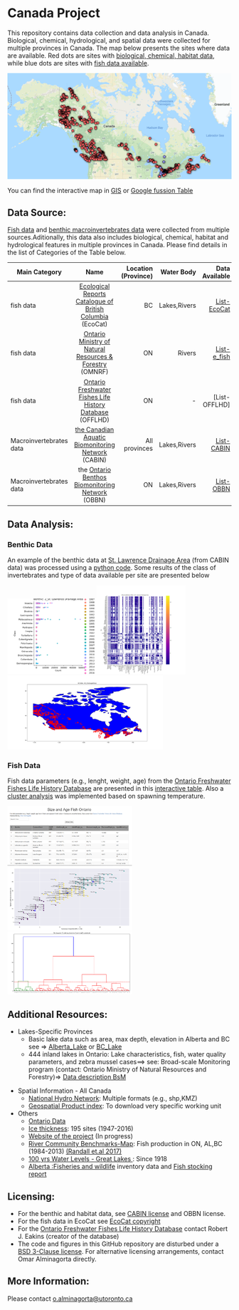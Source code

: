 # Canada Project
[biological, chemical, habitat data]: https://github.com/alminagorta/CanadaProject/tree/master/Benthic_Habitat_Data
[fish data available]: https://github.com/alminagorta/CanadaProject/tree/master/FishData

This repository contains data collection and data analysis in Canada. Biological, chemical, hydrological, and spatial data were collected for multiple provinces in Canada. The map below presents the sites where data are available. Red dots are sites with [biological, chemical, habitat data], while blue dots are sites with [fish data available].

 ![](https://github.com/alminagorta/CanadaProject/blob/master/Miscel/All_CABIN_Ianfish_OBBN.png)

You can find the interactive map in [GIS] or [Google fussion Table]  

[GIS]: https://utoronto.maps.arcgis.com/apps/PublicInformation/index.html?appid=bc08f59f89324961b5b1aa4395c46cd7
[Google fussion Table]: https://bit.ly/2XBBkDO 

[BSD 3-Clause license]: https://github.com/alminagorta/CanadaProject/blob/master/Miscel/LICENSE
[EcoCat copyright]: https://www2.gov.bc.ca/gov/content/home/copyright
[CABIN license]: https://open.canada.ca/en/open-government-licence-canada

[Ecological Reports Catalogue of British Columbia]: https://github.com/alminagorta/CanadaProject/tree/master/FishData#ecocat-bc-ecological-reports-catalogue-of-british-columbia
[EcoCat BC]: http://a100.gov.bc.ca/pub/acat/public/welcome.do 

[the Canadian Aquatic Biomonitoring Network]: https://github.com/alminagorta/CanadaProject/tree/master/Benthic_Habitat_Data#cabin-canadian-aquatic-biomonitoring-network
[Ontario Benthos Biomonitoring Network]: https://github.com/alminagorta/CanadaProject/tree/master/Benthic_Habitat_Data#obbn-ontario-benthos-biomonitoring-network

[Alberta_Lake]: http://albertalakes.ualberta.ca/?page=lake
[BC_Lake]: http://a100.gov.bc.ca/pub/fidq/searchBathymetricMaps.do

[cluster analysis]: https://github.com/alminagorta/MachineLearning/tree/master/Clustering

[St. Lawrence Drainage Area]: https://github.com/alminagorta/CanadaProject/blob/master/Benthic_Habitat_Data/2_St_Lawrence_BenthicData.csv
[python code]: https://github.com/alminagorta/CanadaProject/tree/master/Python_Code
[Fig1]: https://github.com/alminagorta/CanadaProject/blob/master/Benthic_Habitat_Data/Benthic_2.png 
[Ontario Freshwater Fishes Life History Database]: http://www.ontariofishes.ca/home.htm
[OBBN]: https://data.ontario.ca/dataset/ontario-benthos-biomonitoring-network
[Ontario Ministry of Natural Resources & Forestry]: https://github.com/alminagorta/CanadaProject/tree/master/FishData#omnrf-ontario-ministry-of-natural-resources--forestry


[benthic macroinvertebrates data]: https://github.com/alminagorta/CanadaProject/tree/master/Benthic_Habitat_Data
[Fish data]: https://github.com/alminagorta/CanadaProject/tree/master/FishData

## Data Source:
[Fish data] and [benthic macroinvertebrates data] were collected from multiple sources.Aditionally, this data also includes biological, chemical, habitat and hydrological features in multiple provinces in Canada. Please find details in the list of Categories of the Table below.

| Main Category        | Name          | Location (Province)|Water Body |Data Available |Data Source  |
| ------------- |:-------------:| -----:|----:|----:|-----:|
| fish data     | [Ecological Reports Catalogue of British Columbia] (EcoCat)  | BC | Lakes,Rivers | [List-EcoCat] |[EcoCat BC] |
| fish data     | [Ontario Ministry of Natural Resources & Forestry] (OMNRF)  | ON | Rivers | [List-e_fish] |only electrofishing data |
| fish data     | [Ontario Freshwater Fishes Life History Database] (OFFLHD) | ON | - | [List-OFFLHD] | [OFFLHD] |
| Macroinvertebrates data  | [the Canadian Aquatic Biomonitoring Network] (CABIN)| All provinces  |Lakes,Rivers| [List-CABIN]  | [CABIN]|
| Macroinvertebrates data  | the [Ontario Benthos Biomonitoring Network] (OBBN) | ON |Lakes,Rivers| [List-OBBN]  | [OBBN] |

[List-EcoCat]: https://github.com/alminagorta/CanadaProject/blob/master/FishData/EcoCat%20Field%20Descriptions.pdf
[List-e_fish]: https://github.com/alminagorta/CanadaProject/blob/master/FishData/efish_spaceField_Description.pdf
[List-CABIN]: https://github.com/alminagorta/CanadaProject/blob/master/Benthic_Habitat_Data/CABIN%20Field%20Descriptions.pdf
[List-OBBN]: https://github.com/alminagorta/CanadaProject/blob/master/Benthic_Habitat_Data/OBBN%20Field%20Descriptions.pdf

[CABIN]: https://open.canada.ca/data/en/dataset/13564ca4-e330-40a5-9521-bfb1be767147
[OFFLHD]: http://www.ontariofishes.ca/home.htm
## Data Analysis:
### Benthic Data
An example of the benthic data at [St. Lawrence Drainage Area] (from CABIN data) was processed using a [python code]. Some results of the class of invertebrates and type of data available per site are presented below 

<img src="https://github.com/alminagorta/CanadaProject/blob/master/Miscel/Benthic_2.png" width=200/><img src="https://github.com/alminagorta/CanadaProject/blob/master/Miscel/Out2_St_Lawrence_Drainage%20AreaDataAva_2.png" width=200/><img src="https://github.com/alminagorta/CanadaProject/blob/master/Miscel/OutAll_DrainageAreasmap_A.png" width=350/>

### Fish Data
Fish data parameters (e.g., lenght, weight, age) from the [Ontario Freshwater Fishes Life History Database] are presented in this [interactive table]. Also a [cluster analysis] was implemented based on spawning temperature. 

<img src="https://github.com/alminagorta/CanadaProject/blob/master/Miscel/Table1.png" width=280/><img src="https://github.com/alminagorta/MachineLearning/blob/master/Clustering/K-means.png" width=280/><img src="https://github.com/alminagorta/MachineLearning/blob/master/Clustering/Dendogram1.png" width=280/>

[interactive table]: http://oalminagorta.byethost7.com/Table_FishOntario/Table3_FishOntario.html 

## Additional Resources: 
* Lakes-Specific Provinces
  * Basic lake data such as area, max depth, elevation in Alberta and BC see => [Alberta_Lake] or [BC_Lake] 
  * 444 inland lakes in Ontario: Lake characteristics, fish, water quality parameters, and zebra mussel cases==> see: Broad-scale Monitoring program (contact: Ontario Ministry of Natural Resources and Forestry)=> [Data description BsM]
  
[Data description BsM]: https://github.com/alminagorta/CanadaProject/blob/master/FishData/BsM_DataDescriptions.pdf
  

[National Hydro Network]: https://open.canada.ca/data/en/dataset/a4b190fe-e090-4e6d-881e-b87956c07977
[Geospatial Product index]: http://ftp.geogratis.gc.ca/pub/nrcan_rncan/vector/index/html/geospatial_product_index_en.html

* Spatial Information - All Canada
  * [National Hydro Network]: Multiple formats (e.g., shp,KMZ)
  * [Geospatial Product index]: To download very specific working unit
* Others
  * [Ontario Data]
  * [Ice thickness]: 195 sites (1947-2016)
  * [Website of the project] (In progress)
  * [River Community Benchmarks-Map]: Fish production in ON, AL,BC (1984-2013) [(Randall et.al 2017)]
  * [100 yrs Water Levels - Great Lakes ]: Since 1918
  * [Alberta :Fisheries and wildlife] inventory data and [Fish stocking report]

[River Community Benchmarks-Map]: https://arcg.is/0SC9P
[(Randall et.al 2017)]:http://waves-vagues.dfo-mpo.gc.ca/Library/40603520.pdf
[Ice thickness]: https://www.canada.ca/en/environment-climate-change/services/ice-forecasts-observations/latest-conditions/archive-overview/thickness-data.html
[Ontario Data]: https://data.ontario.ca/
[100 yrs Water Levels - Great Lakes ]: http://www.tides.gc.ca/C&A/network_means-eng.html#tabs1_5
[Alberta :Fisheries and wildlife]: https://maps.alberta.ca/FWIMT_Pub/Viewer/?TermsOfUseRequired=true&Viewer=FWIMT_Pub
[Fish stocking report]: https://open.alberta.ca/publications/fish-stocking-list
  
## Licensing:
* For the benthic and habitat data, see [CABIN license] and OBBN license.
* For the fish data in EcoCat see [EcoCat copyright]
* For the [Ontario Freshwater Fishes Life History Database] contact Robert J. Eakins (creator of the database)
* The code and figures in this GitHub repository are disturbed under a [BSD 3-Clause license]. For alternative licensing arrangements, contact Omar Alminagorta directly. 
## More Information: 
Please contact o.alminagorta@utoronto.ca

[Website of the project]: https://mteproject.weebly.com/
